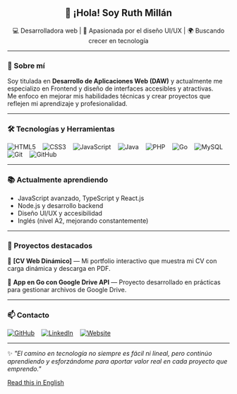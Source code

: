 <h2 align="center">👋 ¡Hola! Soy Ruth Millán</h2>

<p align="center">
💻 Desarrolladora web | 🎨 Apasionada por el diseño UI/UX | 🌍 Buscando crecer en tecnología
</p>

---

### 🚀 Sobre mí

Soy titulada en **Desarrollo de Aplicaciones Web (DAW)** y actualmente me especializo en Frontend y diseño de interfaces accesibles y atractivas.  
Me enfoco en mejorar mis habilidades técnicas y crear proyectos que reflejen mi aprendizaje y profesionalidad.

---

### 🛠️ Tecnologías y Herramientas

![HTML5](https://img.shields.io/badge/HTML5-E34F26?style=flat-square&logo=html5&logoColor=white) &nbsp;&nbsp; 
![CSS3](https://img.shields.io/badge/CSS3-1572B6?style=flat-square&logo=css3&logoColor=white) &nbsp;&nbsp; 
![JavaScript](https://img.shields.io/badge/JavaScript-F7DF1E?style=flat-square&logo=javascript&logoColor=black) &nbsp;&nbsp; 
![Java](https://img.shields.io/badge/Java-007396?style=flat-square&logo=java&logoColor=white) &nbsp;&nbsp; 
![PHP](https://img.shields.io/badge/PHP-777BB4?style=flat-square&logo=php&logoColor=white) &nbsp;&nbsp; 
![Go](https://img.shields.io/badge/Go-00ADD8?style=flat-square&logo=go&logoColor=white) &nbsp;&nbsp; 
![MySQL](https://img.shields.io/badge/MySQL-4479A1?style=flat-square&logo=mysql&logoColor=white) &nbsp;&nbsp; 
![Git](https://img.shields.io/badge/Git-F05032?style=flat-square&logo=git&logoColor=white) &nbsp;&nbsp; 
![GitHub](https://img.shields.io/badge/GitHub-181717?style=flat-square&logo=github&logoColor=white)

---

### 📚 Actualmente aprendiendo
- JavaScript avanzado, TypeScript y React.js  
- Node.js y desarrollo backend  
- Diseño UI/UX y accesibilidad  
- Inglés (nivel A2, mejorando constantemente)

---

### 📌 Proyectos destacados

🔹 **[CV Web Dinámico]** — Mi portfolio interactivo que muestra mi CV con carga dinámica y descarga en PDF.

🔹 **App en Go con Google Drive API** — Proyecto desarrollado en prácticas para gestionar archivos de Google Drive.

---

### 📫 Contacto

[![GitHub](https://img.shields.io/badge/GitHub-181717?style=flat&logo=github&logoColor=white)](https://github.com/Ruthmp)  &nbsp;&nbsp;&nbsp;[![LinkedIn](https://img.shields.io/badge/LinkedIn-0A66C2?style=flat&logo=linkedin&logoColor=white)](https://www.linkedin.com/in/ruth-millan-piqueras/)  &nbsp;&nbsp;&nbsp;[![Website](https://img.shields.io/badge/Website-0A66C2?style=flat&logo=googlechrome&logoColor=white)](https://portfolio-ruth.vercel.app/#top)


---

✨ *"El camino en tecnología no siempre es fácil ni lineal, pero continúo aprendiendo y esforzándome para aportar valor real en cada proyecto que emprendo."*

[Read this in English](README-en.md)
